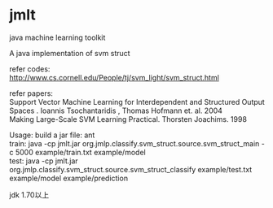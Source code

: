 jmlt
====

java machine learning toolkit

A java implementation of svm struct

refer codes:<br>
  http://www.cs.cornell.edu/People/tj/svm_light/svm_struct.html

refer papers:<br>
   Support Vector Machine Learning for Interdependent and Structured Output Spaces . Ioannis Tsochantaridis , Thomas Hofmann et. al. 2004 <br>
   Making Large-Scale SVM Learning Practical. Thorsten Joachims. 1998 <br>
   
Usage:
   build a jar file: ant <br>
   train: java  -cp jmlt.jar org.jmlp.classify.svm_struct.source.svm_struct_main -c 5000 example/train.txt example/model<br>
   test:   java  -cp jmlt.jar org.jmlp.classify.svm_struct.source.svm_struct_classify example/test.txt example/model example/prediction<br>

jdk 1.70以上   
